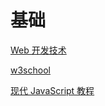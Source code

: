 # 基础

[Web 开发技术](https://developer.mozilla.org/zh-CN/docs/Web/)

[w3school](https://www.w3school.com.cn/index.html)

[现代 JavaScript 教程](https://zh.javascript.info/)
